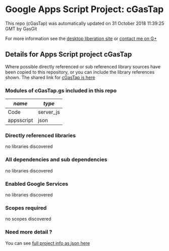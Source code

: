 # Google Apps Script Project: cGasTap
This repo (cGasTap) was automatically updated on 31 October 2018 11:39:25 GMT by GasGit

For more information see the [desktop liberation site](http://ramblings.mcpher.com/Home/excelquirks/drivesdk/gettinggithubready "desktop liberation") or [contact me on G+](https://plus.google.com/+BruceMcpherson "Bruce McPherson - GDE")
## Details for Apps Script project cGasTap
Where possible directly referenced or sub referenced library sources have been copied to this repository, or you can include the library references shown. 
The shared link for [cGasTap is here](https://script.google.com/d/1jFXuMOa__qUgc9x9AmbjMHfv2i4evG8qmylqNtCH2Oph1MiRawJR1UV-/edit?usp=sharing "open in the GAS IDE")

### Modules of cGasTap.gs included in this repo
*name*|*type*
--- | --- 
Code| server_js
appsscript| json
### Directly referenced libraries
no libraries discovered
### All dependencies and sub dependencies
no libraries discovered
### Enabled Google Services
no libraries discovered
### Scopes required
no scopes discovered
### Need more detail ?
You can see [full project info as json here](info.json)
